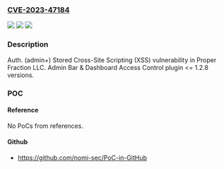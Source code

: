 ### [CVE-2023-47184](https://cve.mitre.org/cgi-bin/cvename.cgi?name=CVE-2023-47184)
![](https://img.shields.io/static/v1?label=Product&message=Admin%20Bar%20%26%20Dashboard%20Access%20Control&color=blue)
![](https://img.shields.io/static/v1?label=Version&message=n%2Fa&color=blue)
![](https://img.shields.io/static/v1?label=Vulnerability&message=CWE-79%20Improper%20Neutralization%20of%20Input%20During%20Web%20Page%20Generation%20('Cross-site%20Scripting')&color=brighgreen)

### Description

Auth. (admin+) Stored Cross-Site Scripting (XSS) vulnerability in Proper Fraction LLC. Admin Bar & Dashboard Access Control plugin <= 1.2.8 versions.

### POC

#### Reference
No PoCs from references.

#### Github
- https://github.com/nomi-sec/PoC-in-GitHub

